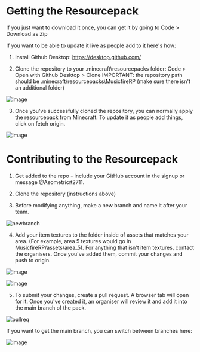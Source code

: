 # Getting the Resourcepack

If you just want to download it once, you can get it by going to Code > Download as Zip


If you want to be able to update it live as people add to it here's how:

1. Install Github Desktop: https://desktop.github.com/

2. Clone the repository to your .minecraft\resourcepacks folder: Code > Open with Github Desktop > Clone
   IMPORTANT: the repository path should be .minecraft\resourcepacks\MusicfireRP (make sure there isn't an additional folder)
   
![image](https://user-images.githubusercontent.com/40923191/181114442-17245575-7585-43ca-9eee-9dd5617a56b6.png)

3. Once you've successfully cloned the repository, you can normally apply the resourcepack from Minecraft. To update it as people add things, click on fetch origin.

![image](https://user-images.githubusercontent.com/40923191/181114673-c3cf9af1-5a4c-4dd4-85e1-7ce2c1aa0a9b.png)



# Contributing to the Resourcepack

1. Get added to the repo - include your GitHub account in the signup or message @Asometric#2711.

2. Clone the repository (instructions above)

3. Before modifying anything, make a new branch and name it after your team.

![newbranch](https://user-images.githubusercontent.com/40923191/181110934-99bef5d5-238c-42d9-8725-d6c6a2199f71.png)

4. Add your item textures to the folder inside of assets that matches your area. (For example, area 5 textures would go in MusicfireRP/assets/area_5). For anything that isn't item textures, contact the organisers. Once you've added them, commit your changes and push to origin.

![image](https://user-images.githubusercontent.com/40923191/181112992-4f065123-d0bf-4af1-84fa-3b445ad8474e.png)

![image](https://user-images.githubusercontent.com/40923191/181113049-5d8cd581-6269-4424-9207-91092a351368.png)


5. To submit your changes, create a pull request. A browser tab will open for it. Once you've created it, an organiser will review it and add it into the main branch of the pack.

![pullreq](https://user-images.githubusercontent.com/40923191/181112510-6aeab937-3593-4fc6-99be-0b0f3496254a.png)

If you want to get the main branch, you can switch between branches here:

![image](https://user-images.githubusercontent.com/40923191/181113359-0988e67b-e8f2-40ee-9b2d-a2966bbb9ba1.png)
